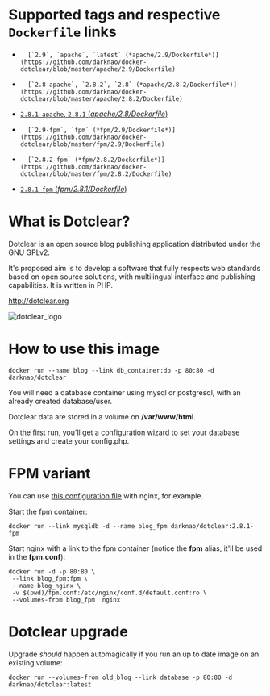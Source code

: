 # Supported tags and respective `Dockerfile` links #

-       [`2.9`, `apache`, `latest` (*apache/2.9/Dockerfile*)](https://github.com/darknao/docker-dotclear/blob/master/apache/2.9/Dockerfile)
-       [`2.8-apache`, `2.8.2`, `2.8` (*apache/2.8.2/Dockerfile*)](https://github.com/darknao/docker-dotclear/blob/master/apache/2.8.2/Dockerfile)
-	[`2.8.1-apache`, `2.8.1` (*apache/2.8/Dockerfile*)](https://github.com/darknao/docker-dotclear/blob/master/apache/2.8/Dockerfile)
-       [`2.9-fpm`, `fpm` (*fpm/2.9/Dockerfile*)](https://github.com/darknao/docker-dotclear/blob/master/fpm/2.9/Dockerfile)
-       [`2.8.2-fpm` (*fpm/2.8.2/Dockerfile*)](https://github.com/darknao/docker-dotclear/blob/master/fpm/2.8.2/Dockerfile)
-	[`2.8.1-fpm` (*fpm/2.8.1/Dockerfile*)](https://github.com/darknao/docker-dotclear/blob/master/fpm/2.8.1/Dockerfile)

# What is Dotclear? #
Dotclear is an open source blog publishing application distributed under the GNU GPLv2.

It's proposed aim is to develop a software that fully respects web standards based on open source solutions, with multilingual interface and publishing capabilities. It is written in PHP.

http://dotclear.org

![dotclear_logo](https://cloud.githubusercontent.com/assets/693402/9613090/a7454250-50e9-11e5-92a5-0ad55dc5a8af.png)

# How to use this image #
    docker run --name blog --link db_container:db -p 80:80 -d darknao/dotclear

You will need a database container using mysql or postgresql, with an already created database/user.

Dotclear data are stored in a volume on **/var/www/html**.

On the first run, you'll get a configuration wizard to set your database settings and create your config.php.

# FPM variant #
You can use [this configuration file](https://github.com/darknao/docker-dotclear/blob/master/fpm/fpm.conf) with nginx, for example.

Start the fpm container:

    docker run --link mysqldb -d --name blog_fpm darknao/dotclear:2.8.1-fpm
Start nginx with a link to the fpm container (notice the **fpm** alias, it'll be used in the **fpm.conf**):

    docker run -d -p 80:80 \
     --link blog_fpm:fpm \
     --name blog_nginx \
     -v $(pwd)/fpm.conf:/etc/nginx/conf.d/default.conf:ro \
     --volumes-from blog_fpm  nginx
    
# Dotclear upgrade #
Upgrade *should* happen automagically if you run an up to date image on an existing volume:

    docker run --volumes-from old_blog --link database -p 80:80 -d darknao/dotclear:latest


